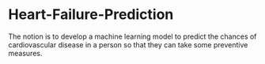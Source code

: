 # Heart-Failure-Prediction
The notion is to develop a machine learning model to predict the chances of cardiovascular disease in a person so that they can take some preventive measures.
